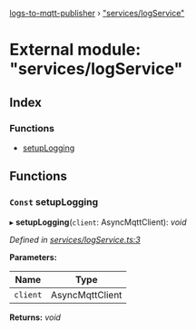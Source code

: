 [logs-to-mqtt-publisher](../README.md) › ["services/logService"](_services_logservice_.md)

# External module: "services/logService"

## Index

### Functions

* [setupLogging](_services_logservice_.md#const-setuplogging)

## Functions

### `Const` setupLogging

▸ **setupLogging**(`client`: AsyncMqttClient): *void*

*Defined in [services/logService.ts:3](https://github.com/TonyBrobston/logs-to-mqtt-publisher/blob/36765fa/src/services/logService.ts#L3)*

**Parameters:**

Name | Type |
------ | ------ |
`client` | AsyncMqttClient |

**Returns:** *void*

